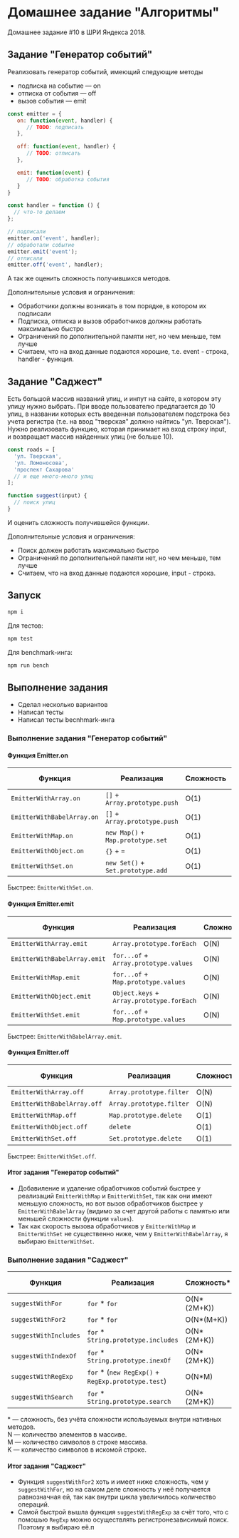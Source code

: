 # Домашнее задание "Алгоритмы"

Домашнее задание #10 в ШРИ Яндекса 2018.

## Задание "Генератор событий"

Реализовать генератор событий, имеющий следующие методы

- подписка на событие — on
- отписка от события — off
- вызов события — emit

```js
const emitter = {
   on: function(event, handler) {
      // TODO: подписать
   },

   off: function(event, handler) {
      // TODO: отписать
   },

   emit: function(event) {
      // TODO: обработка события
   }
}

const handler = function () {
  // что-то делаем
};

// подписали
emitter.on('event', handler);
// обработали событие
emitter.emit('event');
// отписали
emitter.off('event', handler);
```

А так же оценить сложность получившихся методов.

Дополнительные условия и ограничения:

- Обработчики должны возникать в том порядке, в котором их подписали
- Подписка, отписка и вызов обработчиков должны работать максимально быстро
- Ограничений по дополнительной памяти нет, но чем меньше, тем лучше
- Считаем, что на вход данные подаются хорошие, т.е. event - строка, handler - функция.

## Задание "Саджест"

Есть большой массив названий улиц, и инпут на сайте, в котором эту улицу нужно выбрать. При вводе пользователю предлагается до 10 улиц, в названии которых есть введенная пользователем подстрока без учета регистра (т.е. на ввод "тверская" должно найтись "ул. Тверская").
Нужно реализовать функцию, которая принимает на вход строку input, и возвращает массив найденных улиц (не больше 10).

```js
const roads = [
  'ул. Тверская',
  'ул. Ломоносова',
  'проспект Сахарова'
  // и еще много-много улиц
];

function suggest(input) {
  // поиск улиц
}
```

И оценить сложность получившейся функции.

Дополнительные условия и ограничения:

- Поиск должен работать максимально быстро
- Ограничений по дополнительной памяти нет, но чем меньше, тем лучше
- Считаем, что на вход данные подаются хорошие, input - строка.

## Запуск

```bash
npm i
```

Для тестов:

```bash
npm test
```

Для benchmark-инга:

```bash
npm run bench
```

## Выполнение задания

- Сделал несколько вариантов
- Написал тесты
- Написал тесты becnhmark-инга

### Выполнение задания "Генератор событий"

#### Функция Emitter.on

| Функция | Реализация | Сложность | Becnhmark, ops/sec |
| - | - | - | - |
| `EmitterWithArray.on` | `[]` + `Array.prototype.push` | O(1) | 6,501,344 |
| `EmitterWithBabelArray.on` | `[]` + `Array.prototype.push` | O(1) | 6,059,890 |
| `EmitterWithMap.on` | `new Map()` + `Map.prototype.set` | O(1) | 8,797,473 |
| `EmitterWithObject.on` | `{}` + `=` | O(1) | 802,661 |
| `EmitterWithSet.on` | `new Set()` + `Set.prototype.add` | O(1) | 8,328,306 |

Быстрее: `EmitterWithSet.on`.

#### Функция Emitter.emit

| Функция | Реализация | Сложность | Becnhmark, ops/sec |
| - | - | - | - |
| `EmitterWithArray.emit` | `Array.prototype.forEach` | O(N) | 6,657,536 |
| `EmitterWithBabelArray.emit` | `for...of` + `Array.prototype.values` | O(N) | 28,699,581 |
| `EmitterWithMap.emit` | `for...of` + `Map.prototype.values` | O(N) | 24,500,580 |
| `EmitterWithObject.emit` | `Object.keys` + `Array.prototype.forEach` | O(N) | 4,863,851 |
| `EmitterWithSet.emit` | `for...of` + `Map.prototype.values` | O(N) | 14,325,820 |

Быстрее: `EmitterWithBabelArray.emit`.

#### Функция Emitter.off

| Функция | Реализация | Сложность | Becnhmark, ops/sec |
| - | - | - | - |
| `EmitterWithArray.off` | `Array.prototype.filter` | O(N) | 6,876,560 |
| `EmitterWithBabelArray.off` | `Array.prototype.filter` | O(N) | 6,306,493 |
| `EmitterWithMap.off` | `Map.prototype.delete` | O(1) | 14,658,335 |
| `EmitterWithObject.off` | `delete` | O(1) | 937,753 |
| `EmitterWithSet.off` | `Set.prototype.delete` | O(1) | 16,177,982 |

Быстрее: `EmitterWithSet.off`.

#### Итог задания "Генератор событий"

- Добавиление и удаление обработчиков событий быстрее у реализаций `EmitterWithMap` и `EmitterWithSet`, так как они имеют меньшую сложность, но вот вызов обработчиков быстрее у `EmitterWithBabelArray` (видимо за счет другой работы с памятью или меньшей сложности функции `values`).
- Так как скорость вызова обработчиков у `EmitterWithMap` и `EmitterWithSet` не существенно ниже, чем у `EmitterWithBabelArray`, я выбираю `EmitterWithSet`.

### Выполнение задания "Саджест"

| Функция | Реализация | Сложность* | Becnhmark, ops/sec |
| - | - | - | - |
| `suggestWithFor` | `for` * `for` | O(N*(2M+K)) | 141.325 |
| `suggestWithFor2` | `for` * `for` | O(N*(M+K)) | 126.493 |
| `suggestWithIncludes` | `for` * `String.prototype.includes` | O(N*(2M+K)) | 381.147 |
| `suggestWithIndexOf` | `for` * `String.prototype.inexOf` | O(N*(2M+K)) | 412.873 |
| `suggestWithRegExp` | `for` * (`new RegExp()` + `RegExp.prototype.test`) | O(N*M) | 819.307 |
| `suggestWithSearch` | `for` * `String.prototype.search` | O(N*(2M+K)) | 225.228 |

\* — сложность, без учёта сложности используемых внутри нативных методов.<br>
N — количество элементов в массиве.<br>
M — количество символов в строке массива.<br>
K — количество символов в искомой строке.<br>

#### Итог задания "Саджест"

- Функция `suggestWithFor2` хоть и имеет ниже сложность, чем у `suggestWithFor`, но на самом деле сложность у неё получается равнозначная ей, так как внутри цикла увеличилось количество операций.
- Самой быстрой вышла функция `suggestWithRegExp` за счёт того, что с помошью `RegExp` можно осуществлять регистронезависимый поиск. Поэтому я выбираю её.п

